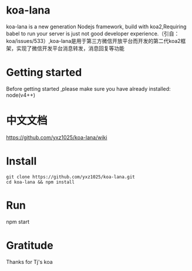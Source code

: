 # koa-lana
koa-lana is a new generation Nodejs  framework, build with koa2,Requiring babel to run your server is just not good developer experience.（引自：koa/issues/533）,koa-lana是用于第三方微信开放平台而开发的第二代koa2框架，实现了微信开发平台消息转发，消息回复等功能

# Getting started
Before getting started ,please make sure you have already installed: node(v4++)

# 中文文档
https://github.com/yxz1025/koa-lana/wiki

# Install
    git clone https://github.com/yxz1025/koa-lana.git
    cd koa-lana && npm install

# Run
npm start

# Gratitude
Thanks for Tj's koa


